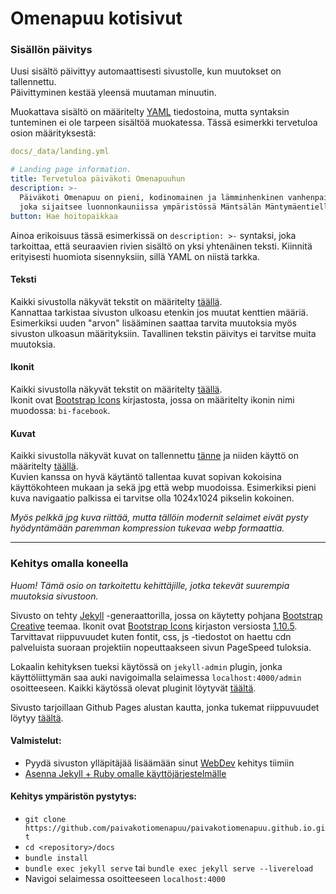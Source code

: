 # Omenapuu kotisivut

### Sisällön päivitys

Uusi sisältö päivittyy automaattisesti sivustolle, kun muutokset on tallennettu.  
Päivittyminen kestää yleensä muutaman minuutin.

Muokattava sisältö on määritelty [YAML](https://www.tutorialspoint.com/yaml/yaml_basics.htm) tiedostoina, mutta syntaksin tunteminen ei ole tarpeen sisältöä muokatessa. Tässä esimerkki tervetuloa osion määrityksestä:

```yaml
docs/_data/landing.yml

# Landing page information.
title: Tervetuloa päiväkoti Omenapuuhun
description: >-
  Päiväkoti Omenapuu on pieni, kodinomainen ja lämminhenkinen vanhenpainyhdistyksen ylläpitämä päiväkoti,
  joka sijaitsee luonnonkauniissa ympäristössä Mäntsälän Mäntymäentiellä.
button: Hae hoitopaikkaa
```

Ainoa erikoisuus tässä esimerkissä on `description: >-` syntaksi, joka tarkoittaa, että seuraavien rivien sisältö on yksi yhtenäinen teksti.
Kiinnitä erityisesti huomiota sisennyksiin, sillä YAML on niistä tarkka.

#### Teksti

Kaikki sivustolla näkyvät tekstit on määritelty [täällä](https://github.com/paivakotiomenapuu/paivakotiomenapuu.github.io/tree/main/docs/_data).  
Kannattaa tarkistaa sivuston ulkoasu etenkin jos muutat kenttien määriä. Esimerkiksi uuden "arvon" lisääminen saattaa tarvita muutoksia myös sivuston ulkoasun määrityksiin.
Tavallinen tekstin päivitys ei tarvitse muita muutoksia.

#### Ikonit

Kaikki sivustolla näkyvät tekstit on määritelty [täällä](https://github.com/paivakotiomenapuu/paivakotiomenapuu.github.io/tree/main/docs/_data).  
Ikonit ovat [Bootstrap Icons](https://icons.getbootstrap.com/) kirjastosta, jossa on määritelty ikonin nimi muodossa: `bi-facebook`.

#### Kuvat

Kaikki sivustolla näkyvät kuvat on tallennettu [tänne](https://github.com/paivakotiomenapuu/paivakotiomenapuu.github.io/tree/main/docs/assets/img) ja niiden käyttö on määritelty [täällä](https://github.com/paivakotiomenapuu/paivakotiomenapuu.github.io/tree/main/docs/_data).  
Kuvien kanssa on hyvä käytäntö tallentaa kuvat sopivan kokoisina käyttökohteen mukaan ja sekä jpg että webp muodoissa. Esimerkiksi pieni kuva navigaatio palkissa ei tarvitse olla 1024x1024 pikselin kokoinen.

*Myös pelkkä jpg kuva riittää, mutta tällöin modernit selaimet eivät pysty hyödyntämään paremman kompression tukevaa webp formaattia.*

---

### Kehitys omalla koneella

*Huom! Tämä osio on tarkoitettu kehittäjille, jotka tekevät suurempia muutoksia sivustoon.*

Sivusto on tehty [Jekyll](https://jekyllrb.com/) -generaattorilla, jossa on käytetty pohjana [Bootstrap Creative](https://startbootstrap.com/theme/creative) teemaa.
Ikonit ovat [Bootstrap Icons](https://icons.getbootstrap.com/) kirjaston versiosta [1.10.5](https://github.com/twbs/icons/releases/tag/v1.10.5).
Tarvittavat riippuvuudet kuten fontit, css, js -tiedostot on haettu cdn palveluista suoraan projektiin nopeuttaakseen sivun PageSpeed tuloksia.

Lokaalin kehityksen tueksi käytössä on `jekyll-admin` plugin, jonka käyttöliittymän saa auki navigoimalla selaimessa `localhost:4000/admin` osoitteeseen.
Kaikki käytössä olevat pluginit löytyvät [täältä](https://github.com/paivakotiomenapuu/paivakotiomenapuu.github.io/blob/main/docs/Gemfile). 

Sivusto tarjoillaan Github Pages alustan kautta, jonka tukemat riippuvuudet löytyy [täältä](https://pages.github.com/versions/).

#### Valmistelut:

- Pyydä sivuston ylläpitäjää lisäämään sinut [WebDev](https://github.com/orgs/paivakotiomenapuu/teams/webdev) kehitys tiimiin
- [Asenna Jekyll + Ruby omalle käyttöjärjestelmälle](https://jekyllrb.com/docs/installation/)

#### Kehitys ympäristön pystytys:

- `git clone https://github.com/paivakotiomenapuu/paivakotiomenapuu.github.io.git`
- `cd <repository>/docs`
- `bundle install`
- `bundle exec jekyll serve` tai `bundle exec jekyll serve --livereload`
- Navigoi selaimessa osoitteeseen `localhost:4000`